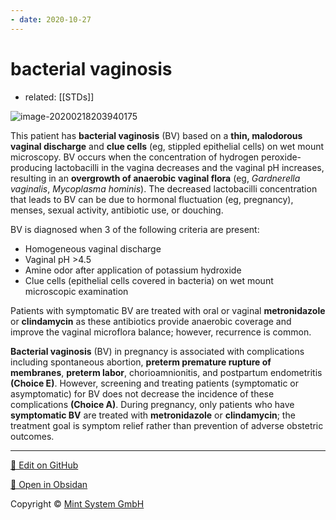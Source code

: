 ```yaml
---
- date: 2020-10-27
---
```


# bacterial vaginosis

- related: [[STDs]]

<!-- Bacterial vagnisos sx, dx, rx -->

![image-20200218203940175](https://photos.thisispiggy.com/file/wikiFiles/image-20200218203940175.png)

This patient has **bacterial vaginosis** (BV) based on a **thin, malodorous vaginal discharge** and **clue cells** (eg, stippled epithelial cells) on wet mount microscopy. BV occurs when the concentration of hydrogen peroxide-producing lactobacilli in the vagina decreases and the vaginal pH increases, resulting in an **overgrowth of anaerobic vaginal flora** (eg, _Gardnerella vaginalis_, _Mycoplasma hominis_). The decreased lactobacilli concentration that leads to BV can be due to hormonal fluctuation (eg, pregnancy), menses, sexual activity, antibiotic use, or douching.

BV is diagnosed when 3 of the following criteria are present:

- Homogeneous vaginal discharge
- Vaginal pH >4.5
- Amine odor after application of potassium hydroxide
- Clue cells (epithelial cells covered in bacteria) on wet mount microscopic examination

Patients with symptomatic BV are treated with oral or vaginal **metronidazole** or **clindamycin** as these antibiotics provide anaerobic coverage and improve the vaginal microflora balance; however, recurrence is common.

**Bacterial vaginosis** (BV) in pregnancy is associated with complications including spontaneous abortion, **preterm premature rupture of membranes**, **preterm labor**, chorioamnionitis, and postpartum endometritis **(Choice E)**. However, screening and treating patients (symptomatic or asymptomatic) for BV does not decrease the incidence of these complications **(Choice A)**. During pregnancy, only patients who have **symptomatic BV** are treated with **metronidazole** or **clindamycin**; the treatment goal is symptom relief rather than prevention of adverse obstetric outcomes.

<hr>

[📝 Edit on GitHub](https://github.com/Mint-System/Knowledge/blob/master/bacterial%20vaginosis.md)

[📂 Open in Obsidan](obsidian://open?vault=Knowledge%20Mint%20System&file=bacterial%20vaginosis.md ':target=_self')

<footer>Copyright © <a href="https://www.mint-system.ch/">Mint System GmbH</a></footer>